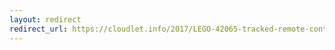 ```yaml
---
layout: redirect
redirect_url: https://cloudlet.info/2017/LEGO-42065-tracked-remote-control-racing-car
---
```

